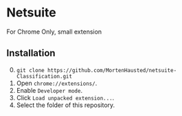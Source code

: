 Netsuite
===========================

For Chrome Only, small extension

Installation
------------

0. `git clone https://github.com/MortenHausted/netsuite-Classification.git`
1. Open `chrome://extensions/`.
2. Enable `Developer mode`.
3. Click `Load unpacked extension...`.
4. Select the folder of this repository.
